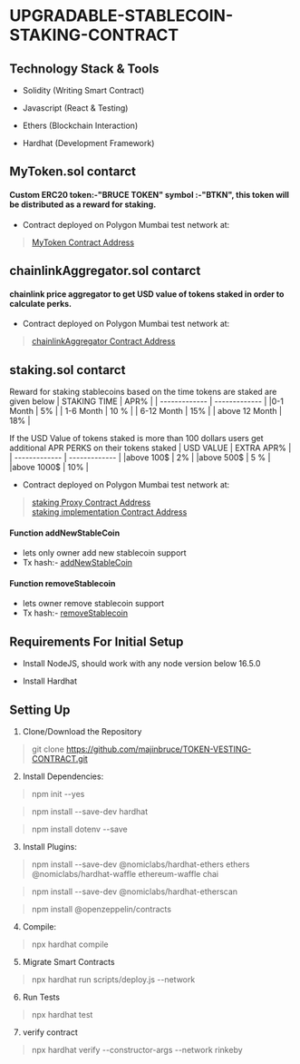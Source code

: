 # UPGRADABLE-STABLECOIN-STAKING-CONTRACT

## Technology Stack & Tools

- Solidity (Writing Smart Contract)

- Javascript (React & Testing)

- Ethers (Blockchain Interaction)

- Hardhat (Development Framework)

## MyToken.sol contarct

#### Custom ERC20 token:-"BRUCE TOKEN" symbol :-"BTKN", this token will be distributed as a reward for staking.

- Contract deployed on Polygon Mumbai test network at:

> [MyToken Contract Address](https://mumbai.polygonscan.com/token/0x5f8B87F01d4Cc518d96E936B95DD47E19eB5eC1f)

## chainlinkAggregator.sol contarct

#### chainlink price aggregator to get USD value of tokens staked in order to calculate perks.

- Contract deployed on Polygon Mumbai test network  at:

> [chainlinkAggregator Contract Address](https://mumbai.polygonscan.com/address/0x62112087302d981159b8D46A812E05860fD2eF97)

## staking.sol contarct

Reward for staking stablecoins based on the time tokens are staked are given below
| STAKING TIME | APR% |
| ------------- | ------------- |
|0-1 Month | 5% |
| 1-6 Month | 10 % |
| 6-12 Month | 15% |
| above 12 Month | 18% |

If the USD Value of tokens staked is more than 100 dollars users get additional APR PERKS on their tokens staked
| USD VALUE | EXTRA APR% |
| ------------- | ------------- |
|above 100$ | 2% |
|above 500$ | 5 % |
|above 1000$ | 10% |

- Contract deployed on Polygon Mumbai test network at:

> [staking Proxy Contract Address](https://mumbai.polygonscan.com/address/0xDa9974d844F56c02Ae274E2Ce2E157fC225F4b57) </br>
> [staking implementation Contract Address](https://mumbai.polygonscan.com/address/0x8e78EF7B43014404b1Ff5278E940231FFd6E38F9) </br>

#### Function addNewStableCoin

- lets only owner add new stablecoin support </br>
- Tx hash:- [addNewStableCoin](https://mumbai.polygonscan.com/tx/0xdd3696c49c59c5ddbeda30ada9025888f2a41e931624112ca883f83bd11ca8dc) </br>

#### Function removeStablecoin

- lets owner remove stablecoin support </br>
- Tx hash:- [removeStablecoin](https://mumbai.polygonscan.com/tx/0xd432a2b5d56de2dba04f021e6b2cc008cead72f6db7961758c5723d1e3419deb) </br>



## Requirements For Initial Setup

- Install NodeJS, should work with any node version below 16.5.0

- Install Hardhat

## Setting Up

1. Clone/Download the Repository </br>

> git clone https://github.com/majinbruce/TOKEN-VESTING-CONTRACT.git

2. Install Dependencies:

> npm init --yes </br>

> npm install --save-dev hardhat </br>

> npm install dotenv --save </br>

3. Install Plugins:

> npm install --save-dev @nomiclabs/hardhat-ethers ethers @nomiclabs/hardhat-waffle ethereum-waffle chai </br>

> npm install --save-dev @nomiclabs/hardhat-etherscan </br>

> npm install @openzeppelin/contracts

4. Compile:

> npx hardhat compile

5. Migrate Smart Contracts

> npx hardhat run scripts/deploy.js --network <network-name>

6. Run Tests

> npx hardhat test

7. verify contract

> npx hardhat verify <contract address> --constructor-args --network rinkeby
